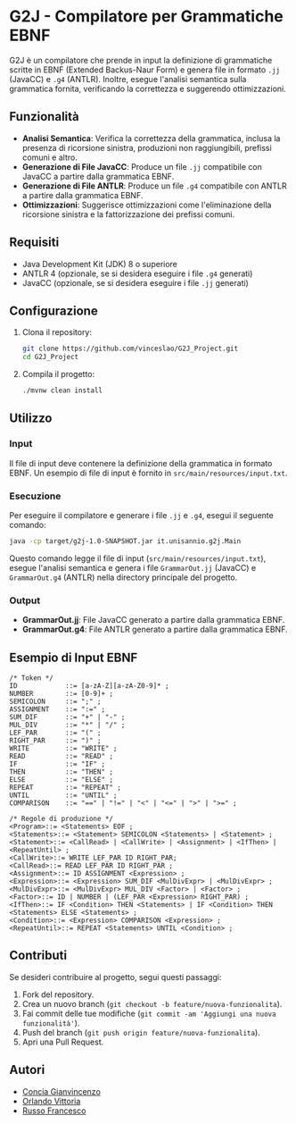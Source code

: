 # G2J - Compilatore per Grammatiche EBNF

G2J è un compilatore che prende in input la definizione di grammatiche scritte in EBNF (Extended Backus-Naur Form) e genera file in formato `.jj` (JavaCC) e `.g4` (ANTLR). Inoltre, esegue l'analisi semantica sulla grammatica fornita, verificando la correttezza e suggerendo ottimizzazioni.

## Funzionalità

- **Analisi Semantica**: Verifica la correttezza della grammatica, inclusa la presenza di ricorsione sinistra, produzioni non raggiungibili, prefissi comuni e altro.
- **Generazione di File JavaCC**: Produce un file `.jj` compatibile con JavaCC a partire dalla grammatica EBNF.
- **Generazione di File ANTLR**: Produce un file `.g4` compatibile con ANTLR a partire dalla grammatica EBNF.
- **Ottimizzazioni**: Suggerisce ottimizzazioni come l'eliminazione della ricorsione sinistra e la fattorizzazione dei prefissi comuni.

## Requisiti

- Java Development Kit (JDK) 8 o superiore
- ANTLR 4 (opzionale, se si desidera eseguire i file `.g4` generati)
- JavaCC (opzionale, se si desidera eseguire i file `.jj` generati)

## Configurazione

1. Clona il repository:

   ```bash
   git clone https://github.com/vinceslao/G2J_Project.git
   cd G2J_Project
   ```

2. Compila il progetto:

   ```bash
   ./mvnw clean install
   ```

## Utilizzo

### Input

Il file di input deve contenere la definizione della grammatica in formato EBNF. Un esempio di file di input è fornito in `src/main/resources/input.txt`.

### Esecuzione

Per eseguire il compilatore e generare i file `.jj` e `.g4`, esegui il seguente comando:

```bash
java -cp target/g2j-1.0-SNAPSHOT.jar it.unisannio.g2j.Main
```

Questo comando legge il file di input (`src/main/resources/input.txt`), esegue l'analisi semantica e genera i file `GrammarOut.jj` (JavaCC) e `GrammarOut.g4` (ANTLR) nella directory principale del progetto.

### Output

- **GrammarOut.jj**: File JavaCC generato a partire dalla grammatica EBNF.
- **GrammarOut.g4**: File ANTLR generato a partire dalla grammatica EBNF.

## Esempio di Input EBNF

```ebnf
/* Token */
ID            ::= [a-zA-Z][a-zA-Z0-9]* ;
NUMBER        ::= [0-9]+ ;
SEMICOLON     ::= ";" ;
ASSIGNMENT    ::= ":=" ;
SUM_DIF       ::= "+" | "-" ;
MUL_DIV       ::= "*" | "/" ;
LEF_PAR       ::= "(" ;
RIGHT_PAR     ::= ")" ;
WRITE         ::= "WRITE" ;
READ          ::= "READ" ;
IF            ::= "IF" ;
THEN          ::= "THEN" ;
ELSE          ::= "ELSE" ;
REPEAT        ::= "REPEAT" ;
UNTIL         ::= "UNTIL" ;
COMPARISON    ::= "==" | "!=" | "<" | "<=" | ">" | ">=" ;

/* Regole di produzione */
<Program>::= <Statements> EOF ;
<Statements>::= <Statement> SEMICOLON <Statements> | <Statement> ;
<Statement>::= <CallRead> | <CallWrite> | <Assignment> | <IfThen> | <RepeatUntil> ;
<CallWrite>::= WRITE LEF_PAR ID RIGHT_PAR;
<CallRead>::= READ LEF_PAR ID RIGHT_PAR ;
<Assignment>::= ID ASSIGNMENT <Expression> ;
<Expression>::= <Expression> SUM_DIF <MulDivExpr> | <MulDivExpr> ;
<MulDivExpr>::= <MulDivExpr> MUL_DIV <Factor> | <Factor> ;
<Factor>::= ID | NUMBER | (LEF_PAR <Expression> RIGHT_PAR) ;
<IfThen>::= IF <Condition> THEN <Statements> | IF <Condition> THEN <Statements> ELSE <Statements> ;
<Condition>::= <Expression> COMPARISON <Expression> ;
<RepeatUntil>::= REPEAT <Statements> UNTIL <Condition> ;
```

## Contributi

Se desideri contribuire al progetto, segui questi passaggi:

1. Fork del repository.
2. Crea un nuovo branch (`git checkout -b feature/nuova-funzionalita`).
3. Fai commit delle tue modifiche (`git commit -am 'Aggiungi una nuova funzionalità'`).
4. Push del branch (`git push origin feature/nuova-funzionalita`).
5. Apri una Pull Request.

## Autori

- [Concia Gianvincenzo](https://github.com/vinceslao)
- [Orlando Vittoria](https://github.com/v-orlando)
- [Russo Francesco](https://github.com/Frusso3)
